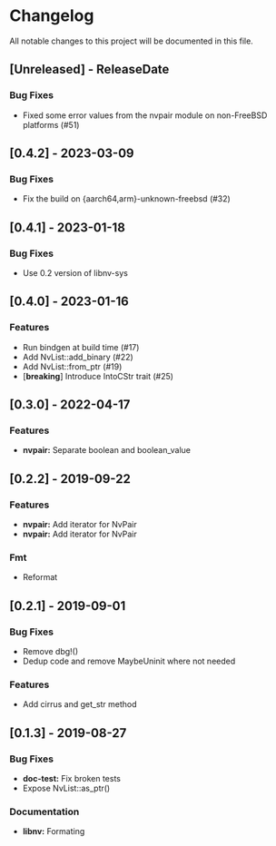 # Changelog

All notable changes to this project will be documented in this file.

## [Unreleased] - ReleaseDate

### Bug Fixes

- Fixed some error values from the nvpair module on non-FreeBSD platforms (#51)

## [0.4.2] - 2023-03-09

### Bug Fixes

- Fix the build on {aarch64,arm}-unknown-freebsd (#32)

## [0.4.1] - 2023-01-18

### Bug Fixes

- Use 0.2 version of libnv-sys

## [0.4.0] - 2023-01-16

### Features

- Run bindgen at build time (#17)
- Add NvList::add_binary (#22)
- Add NvList::from_ptr (#19)
- [**breaking**] Introduce IntoCStr trait (#25)

## [0.3.0] - 2022-04-17

### Features

- **nvpair:** Separate boolean and boolean_value

## [0.2.2] - 2019-09-22

### Features

- **nvpair:** Add iterator for NvPair
- **nvpair:** Add iterator for NvPair

### Fmt

- Reformat

## [0.2.1] - 2019-09-01

### Bug Fixes

- Remove dbg!()
- Dedup code and remove MaybeUninit where not needed

### Features

- Add cirrus and get_str method

## [0.1.3] - 2019-08-27

### Bug Fixes

- **doc-test:** Fix broken tests
- Expose NvList::as_ptr()

### Documentation

- **libnv:** Formating

<!-- generated by git-cliff -->
